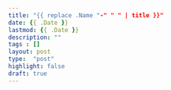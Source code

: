 ```yaml
---
title: "{{ replace .Name "-" " " | title }}"
date: {{ .Date }}
lastmod: {{ .Date }}
description: ""
tags : []
layout: post
type:  "post"
highlight: false
draft: true
---
```



